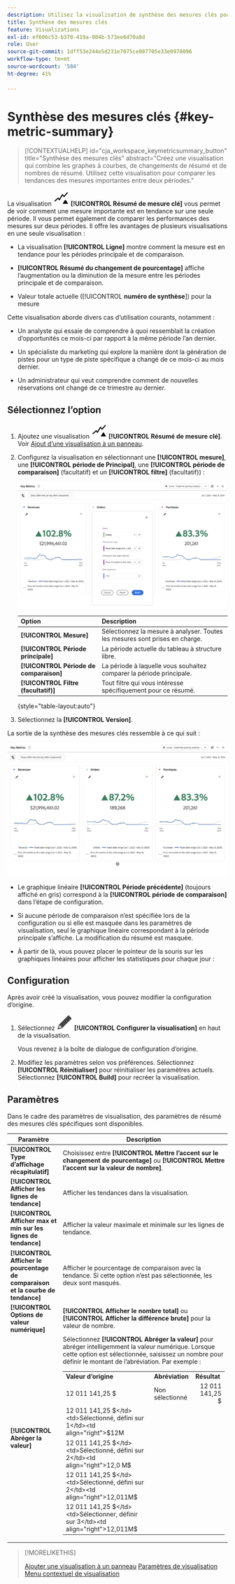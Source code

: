 ```yaml
---
description: Utilisez la visualisation de synthèse des mesures clés pour comparer les performances des mesures sur deux chronologies.
title: Synthèse des mesures clés
feature: Visualizations
exl-id: ef606c53-b370-419a-904b-573ee6d70a8d
role: User
source-git-commit: 1dff53e244e5d231e7075ce087705e33e0978096
workflow-type: tm+mt
source-wordcount: '584'
ht-degree: 41%

---
```


# Synthèse des mesures clés {#key-metric-summary}

<!-- markdownlint-disable MD034 -->

>[!CONTEXTUALHELP]
>id="cja_workspace_keymetricsummary_button"
>title="Synthèse des mesures clés"
>abstract="Créez une visualisation qui combine les graphes à courbes, de changements de résumé et de nombres de résumé. Utilisez cette visualisation pour comparer les tendances des mesures importantes entre deux périodes."

<!-- markdownlint-enable MD034 -->


La visualisation ![KeyMetrics](/help/assets/icons/KeyMetrics.svg) **[!UICONTROL Résumé de mesure clé]** vous permet de voir comment une mesure importante est en tendance sur une seule période. Il vous permet également de comparer les performances des mesures sur deux périodes. Il offre les avantages de plusieurs visualisations en une seule visualisation :

* La visualisation **[!UICONTROL Ligne]** montre comment la mesure est en tendance pour les périodes principale et de comparaison.

* **[!UICONTROL Résumé du changement de pourcentage]** affiche l’augmentation ou la diminution de la mesure entre les périodes principale et de comparaison.

* Valeur totale actuelle ([!UICONTROL **numéro de synthèse**]) pour la mesure

Cette visualisation aborde divers cas d’utilisation courants, notamment :

* Un analyste qui essaie de comprendre à quoi ressemblait la création d’opportunités ce mois-ci par rapport à la même période l’an dernier.

* Un spécialiste du marketing qui explore la manière dont la génération de pistes pour un type de piste spécifique a changé de ce mois-ci au mois dernier.

* Un administrateur qui veut comprendre comment de nouvelles réservations ont changé de ce trimestre au dernier.

## Sélectionnez l’option  

1. Ajoutez une visualisation ![KeyMetrics](/help/assets/icons/KeyMetrics.svg) **[!UICONTROL Résumé de mesure clé]**. Voir [Ajout d’une visualisation à un panneau](freeform-analysis-visualizations.md#add-visualizations-to-a-panel).

1. Configurez la visualisation en sélectionnant une **[!UICONTROL mesure]**, une **[!UICONTROL période de Principal]**, une **[!UICONTROL période de comparaison]** (facultatif) et un **[!UICONTROL filtre]** (facultatif)) :

   ![Configuration de mesure clé montrant les options pour la mesure, la période principale, la période de comparaison et le segment.](assets/key-metrics-config.png)

   | Option | Description |
   | --- | --- |
   | **[!UICONTROL Mesure]** | Sélectionnez la mesure à analyser. Toutes les mesures sont prises en charge. |
   | **[!UICONTROL Période principale]** | La période actuelle du tableau à structure libre. |
   | **[!UICONTROL Période de comparaison]** | La période à laquelle vous souhaitez comparer la période principale. |
   | **[!UICONTROL Filtre (facultatif)]** | Tout filtre qui vous intéresse spécifiquement pour ce résumé. |

   {style="table-layout:auto"}

1. Sélectionnez la **[!UICONTROL Version]**.

<!--## How the Key Metric Summary visualization handles the comparison date range

(This will probably release in January. Per Jaden Howell)

* If the primary date range is set to the panel date range, there are 2-6 options that are considered 'relative' to the primary date range. These usually include the previous period (same amount of time immediately proceeding the primary date range), and 52 weeks prior to that date range.

* If the comparison date range is set to one of the 'relative' options, upon updating the primary date range, the comparison date range updates to the period immediate preceding the panel date range.

* If your comparison date range is *not* set to a 'relative' option, then updating the panel date range changes your primary date range, but has no effect on the comparison date range.

**Example 1**

Primary date range is set to the panel's date range: 'Yesterday'
Comparison date range is set to a relative date range, one of: 'Previous day', 'Same day last week', 'Same day 4 weeks prior', 'Same day last month', 'Same day last year', or 'Same day 52 weeks prior'.
When I change the panel's date range to 'This month', the comparison date range will update to 'Previous month'.

**Example 2**
 
Primary date range is set to the panel's date range: 'Yesterday'
Comparison date range is set to a non-relative date range, such as 'Feb 2nd, 2022', 'Highest sales day', 'Last week', etc. 

>[!NOTE]
>
>Last week is relative to the day the project is opened on, but it is not based on the panel's date range of 'Yesterday'. In other cases, such as if the panel's date range was 'This week', it may be relative.

When you change the panel's date range to '4 days ago', the comparison date range remains at the previous selection. -->

La sortie de la synthèse des mesures clés ressemble à ce qui suit :

![Sortie de mesure clé montrant la mesure, le changement de résumé, le nombre de résumés et les graphiques linéaires.](assets/key-metrics.png)

* Le graphique linéaire **[!UICONTROL Période précédente]** (toujours affiché en gris) correspond à la **[!UICONTROL période de comparaison]** dans l’étape de configuration.

* Si aucune période de comparaison n’est spécifiée lors de la configuration ou si elle est masquée dans les paramètres de visualisation, seul le graphique linéaire correspondant à la période principale s’affiche. La modification du résumé est masquée.

* À partir de là, vous pouvez placer le pointeur de la souris sur les graphiques linéaires pour afficher les statistiques pour chaque jour :


## Configuration

Après avoir créé la visualisation, vous pouvez modifier la configuration d’origine.

1. Sélectionnez ![Modifier](/help/assets/icons/Edit.svg) **[!UICONTROL Configurer la visualisation]** en haut de la visualisation.

   Vous revenez à la boîte de dialogue de configuration d’origine.

1. Modifiez les paramètres selon vos préférences. Sélectionnez **[!UICONTROL Réinitialiser]** pour réinitialiser les paramètres actuels. Sélectionnez **[!UICONTROL Build]** pour recréer la visualisation.

## Paramètres

Dans le cadre des paramètres de visualisation, des paramètres de résumé des mesures clés spécifiques sont disponibles.

| Paramètre | Description |
|---|---|
| **[!UICONTROL Type d’affichage récapitulatif]** | Choisissez entre **[!UICONTROL Mettre l’accent sur le changement de pourcentage]** ou **[!UICONTROL Mettre l’accent sur la valeur de nombre]**. |
| **[!UICONTROL Afficher les lignes de tendance]** | Afficher les tendances dans la visualisation. |
| **[!UICONTROL Afficher max et min sur les lignes de tendance]** | Afficher la valeur maximale et minimale sur les lignes de tendance. |
| **[!UICONTROL Afficher le pourcentage de comparaison et la courbe de tendance]** | Afficher le pourcentage de comparaison avec la tendance. Si cette option n’est pas sélectionnée, les deux sont masqués. |
| **[!UICONTROL Options de valeur numérique]** | **[!UICONTROL Afficher le nombre total]** ou **[!UICONTROL Afficher la différence brute]** pour la valeur de nombre. |
| **[!UICONTROL Abréger la valeur]** | Sélectionnez **[!UICONTROL Abréger la valeur]** pour abréger intelligemment la valeur numérique. Lorsque cette option est sélectionnée, saisissez un nombre pour définir le montant de l’abréviation. Par exemple :<br/><table><tr><td>**Valeur d’origine**</td><td>**Abréviation**</td><td>**Résultat**</td></tr><tr><td>12 011 141,25 $</td><td>Non sélectionné</td><td  align="right">12 011 141,25 $</td></tr><tr><td>12 011 141,25 $</td><td>Sélectionné, défini sur 1</td><td align="right">$12M</td></tr><tr><td>12 011 141,25 $</td><td>Sélectionné, défini sur 2</td><td  align="right">12,0 M$</td></tr><tr><td>12 011 141,25 $</td><td>Sélectionné, défini sur 2</td><td align="right">12,011M$</td></tr><tr><td>12 011 141,25 $</td><td>Sélectionner, définir sur 3</td><td align="right">12,011M$</td></tr></table> |

>[!MORELIKETHIS]
>
>[Ajouter une visualisation à un panneau](/help/analysis-workspace/visualizations/freeform-analysis-visualizations.md#add-visualizations-to-a-panel)
>[Paramètres de visualisation](/help/analysis-workspace/visualizations/freeform-analysis-visualizations.md#settings)
>[Menu contextuel de visualisation](/help/analysis-workspace/visualizations/freeform-analysis-visualizations.md#context-menu)
>
